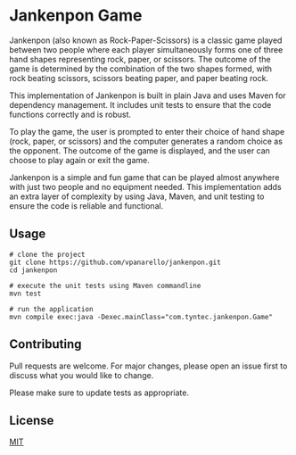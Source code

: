 # Jankenpon Game

Jankenpon (also known as Rock-Paper-Scissors) is a classic game played between two people where each player simultaneously forms one of three hand shapes representing rock, paper, or scissors. The outcome of the game is determined by the combination of the two shapes formed, with rock beating scissors, scissors beating paper, and paper beating rock.

This implementation of Jankenpon is built in plain Java and uses Maven for dependency management. It includes unit tests to ensure that the code functions correctly and is robust.

To play the game, the user is prompted to enter their choice of hand shape (rock, paper, or scissors) and the computer generates a random choice as the opponent. The outcome of the game is displayed, and the user can choose to play again or exit the game.

Jankenpon is a simple and fun game that can be played almost anywhere with just two people and no equipment needed. This implementation adds an extra layer of complexity by using Java, Maven, and unit testing to ensure the code is reliable and functional.

## Usage

```
# clone the project
git clone https://github.com/vpanarello/jankenpon.git
cd jankenpon

# execute the unit tests using Maven commandline
mvn test

# run the application
mvn compile exec:java -Dexec.mainClass="com.tyntec.jankenpon.Game"
```

## Contributing

Pull requests are welcome. For major changes, please open an issue first
to discuss what you would like to change.

Please make sure to update tests as appropriate.

## License

[MIT](https://choosealicense.com/licenses/mit/)